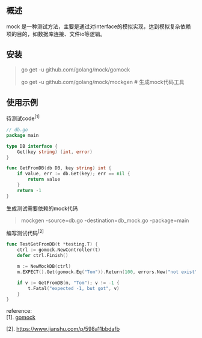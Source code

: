 ## 概述
mock 是一种测试方法，主要是通过对interface的模拟实现，达到模拟复杂依赖项的目的，如数据库连接、文件io等逻辑。

## 安装
> go get -u github.com/golang/mock/gomock 
>
> go get -u github.com/golang/mock/mockgen # 生成mock代码工具

## 使用示例
待测试code<sup>[1]</sup>
```go
// db.go
package main

type DB interface {
	Get(key string) (int, error)
}

func GetFromDB(db DB, key string) int {
	if value, err := db.Get(key); err == nil {
		return value
	}
	return -1
}
```

生成测试需要依赖的mock代码
> mockgen -source=db.go -destination=db_mock.go -package=main

编写测试代码<sup>[2]</sup>
```go
func TestGetFromDB(t *testing.T) {
	ctrl := gomock.NewController(t)
	defer ctrl.Finish() 

	m := NewMockDB(ctrl)
	m.EXPECT().Get(gomock.Eq("Tom")).Return(100, errors.New("not exist"))

	if v := GetFromDB(m, "Tom"); v != -1 {
		t.Fatal("expected -1, but got", v)
	}
}
```

reference:  
[1]. [gomock](https://geektutu.com/post/quick-gomock.html) 

[2]. <https://www.jianshu.com/p/598a11bbdafb>
